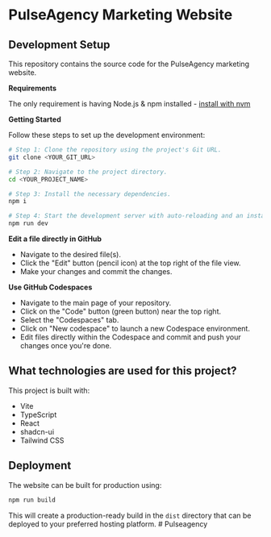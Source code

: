 # PulseAgency Marketing Website

## Development Setup

This repository contains the source code for the PulseAgency marketing website.

**Requirements**

The only requirement is having Node.js & npm installed - [install with nvm](https://github.com/nvm-sh/nvm#installing-and-updating)

**Getting Started**

Follow these steps to set up the development environment:

```sh
# Step 1: Clone the repository using the project's Git URL.
git clone <YOUR_GIT_URL>

# Step 2: Navigate to the project directory.
cd <YOUR_PROJECT_NAME>

# Step 3: Install the necessary dependencies.
npm i

# Step 4: Start the development server with auto-reloading and an instant preview.
npm run dev
```

**Edit a file directly in GitHub**

- Navigate to the desired file(s).
- Click the "Edit" button (pencil icon) at the top right of the file view.
- Make your changes and commit the changes.

**Use GitHub Codespaces**

- Navigate to the main page of your repository.
- Click on the "Code" button (green button) near the top right.
- Select the "Codespaces" tab.
- Click on "New codespace" to launch a new Codespace environment.
- Edit files directly within the Codespace and commit and push your changes once you're done.

## What technologies are used for this project?

This project is built with:

- Vite
- TypeScript
- React
- shadcn-ui
- Tailwind CSS

## Deployment

The website can be built for production using:

```sh
npm run build
```

This will create a production-ready build in the `dist` directory that can be deployed to your preferred hosting platform.
#   P u l s e a g e n c y  
 